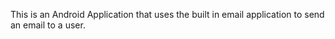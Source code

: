 
This is an Android Application that uses the built in email application to send an email to a user.
